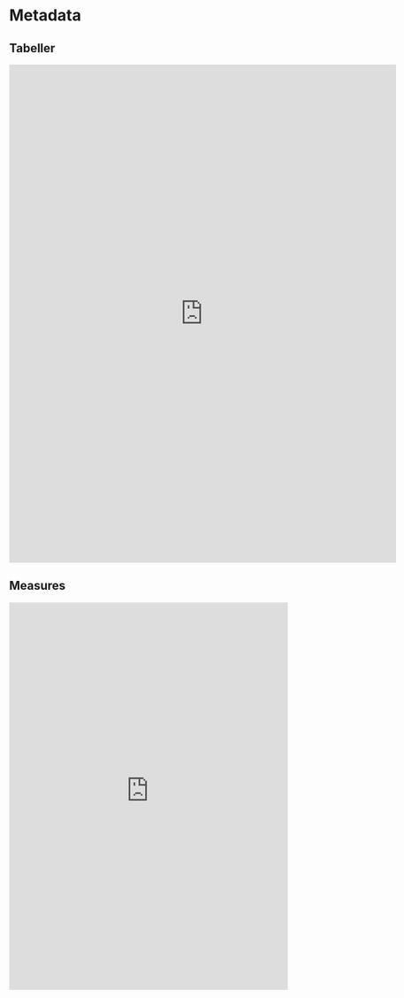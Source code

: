 # Metadata

## Tabeller
<center>
<iframe width="700" height="900" frameborder="0" scrolling="no" src="https://regionh-my.sharepoint.com/personal/nicolai_schmidt_01_regionh_dk1/_layouts/15/Doc.aspx?sourcedoc={c7c4140c-dc3a-4d83-955c-b6ae4c7ba5db}&action=embedview&wdAllowInteractivity=False&wdHideGridlines=True&wdHideHeaders=True&wdInConfigurator=True&wdInConfigurator=True&edesNext=true&edrtees6=false&resen=false&ed1JS=false&wdHideSheetTabs=True&Item=measures&ActiveCell=A1000"></iframe>
</center>
 
 <!--
<center>
<iframe width="100%" height="700" frameborder="0" scrolling="no" src="https://regionh-my.sharepoint.com/personal/nicolai_schmidt_01_regionh_dk1/_layouts/15/Doc.aspx?sourcedoc={c7c4140c-dc3a-4d83-955c-b6ae4c7ba5db}&action=embedview&wdAllowInteractivity=False&wdHideGridlines=True&wdHideHeaders=True&wdInConfigurator=True&wdInConfigurator=True&edesNext=true&edrtees6=false&resen=false&ed1JS=false&wdHideSheetTabs=True&Item=tables&ActiveCell=A1000"></iframe>
</center>
-->




## Measures
<center>
<iframe width="100%" height="700" frameborder="0" scrolling="no" src="https://regionh-my.sharepoint.com/personal/nicolai_schmidt_01_regionh_dk1/_layouts/15/Doc.aspx?sourcedoc={c7c4140c-dc3a-4d83-955c-b6ae4c7ba5db}&action=embedview&wdAllowInteractivity=False&wdHideGridlines=True&wdHideHeaders=True&wdInConfigurator=True&wdInConfigurator=True&edesNext=true&edrtees6=false&resen=false&ed1JS=false&wdHideSheetTabs=True&Item=measures&ActiveCell=A1000"></iframe>
</center>



<!--
&action=embedview
&wdAllowInteractivity=False
&wdHideGridlines=True
&wdHideHeaders=True
&wdInConfigurator=True
&wdInConfigurator=True
&edesNext=true
&edrtees6=false
&resen=false
&ed1JS=false
&wdHideSheetTabs=True
&Item=measures
&ActiveCell=A1000
-->

